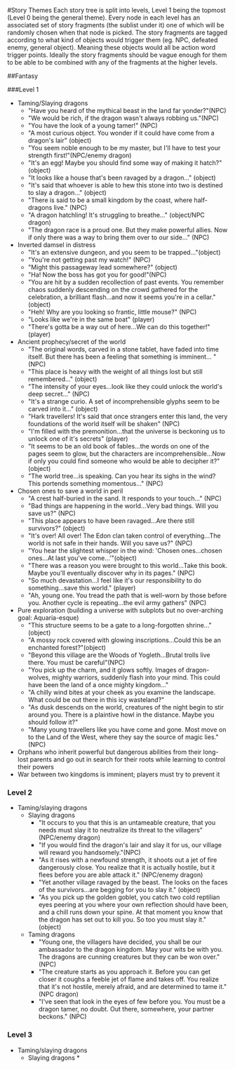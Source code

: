 #Story Themes
Each story tree is split into levels, Level 1 being the topmost (Level 0 being the general theme). Every node in each level has an associated set of story fragments (the sublist under it) one of which will be randomly chosen when that node is picked. The story fragments are tagged according to what kind of objects would trigger them (eg. NPC, defeated enemy, general object). Meaning these objects would all be action word trigger points. Ideally the story fragments should be vague enough for them to be able to be combined with any of the fragments at the higher levels.

##Fantasy

###Level 1
* Taming/Slaying dragons
  - "Have you heard of the mythical beast in the land far yonder?"(NPC)
  - "We would be rich, if the dragon wasn't always robbing us."(NPC)
  - "You have the look of a young tamer!" (NPC)
  - "A most curious object. You wonder if it could have come from a dragon's lair" (object)
  - "You seem noble enough to be my master, but I'll have to test your strength first!"(NPC/enemy dragon)
  - "It's an egg! Maybe you should find some way of making it hatch?" (object)
  - "It looks like a house that's been ravaged by a dragon..." (object)
  - "It's said that whoever is able to hew this stone into two is destined to slay a dragon..." (object)
  - "There is said to be a small kingdom by the coast, where half-dragons live." (NPC)
  - "A dragon hatchling! It's struggling to breathe..." (object/NPC dragon)
  - "The dragon race is a proud one. But they make powerful allies. Now if only there was a way to bring them over to our side..." (NPC)
* Inverted damsel in distress
  - "It's an extensive dungeon, and you seem to be trapped..."(object)
  - "You're not getting past my watch!" (NPC)
  - "Might this passageway lead somewhere?" (object)
  - "Ha! Now the boss has got you for good!"(NPC)
  - "You are hit by a sudden recollection of past events. You remember chaos suddenly descending on the crowd gathered for the celebration, a brilliant flash...and now it seems you're in a cellar." (object)
  - "Heh! Why are you looking so frantic, little mouse?" (NPC)
  - "Looks like we're in the same boat" (player)
  - "There's gotta be a way out of here...We can do this together!" (player)
* Ancient prophecy/secret of the world
  - "The original words, carved in a stone tablet, have faded into time itself. But there has been a feeling that something is imminent... " (NPC)
  - "This place is heavy with the weight of all things lost but still remembered..." (object)
  - "The intensity of your eyes...look like they could unlock the world's deep secret..." (NPC)
  - "It's a strange curio. A set of incomprehensible glyphs seem to be carved into it..." (object)
  - "Hark travellers! It's said that once strangers enter this land, the very foundations of the world itself will be shaken" (NPC)
  - "I'm filled with the premonition...that the universe is beckoning us to unlock one of it's secrets" (player)
  - "It seems to be an old book of fables...the words on one of the pages seem to glow, but the characters are incomprehensible...Now if only you could find someone who would be able to decipher it?" (object)
  - "The world tree...is speaking. Can you hear its sighs in the wind? This portends something momentous..." (NPC)
* Chosen ones to save a world in peril
  - "A crest half-buried in the sand. It responds to your touch..." (NPC)
  - "Bad things are happening in the world...Very bad things. Will you save us?" (NPC)
  - "This place appears to have been ravaged...Are there still survivors?" (object)
  - "It's over! All over! The Edon clan taken control of everything...The world is not safe in their hands. Will you save us?" (NPC)
  - "You hear the slightest whisper in the wind: 'Chosen ones...chosen ones...At last you've come...'"(object)
  - "There was a reason you were brought to this world...Take this book. Maybe you'll eventually discover why in its pages." (NPC)
  - "So much devastation...I feel like it's our responsibility to do something...save this world." (player)
  - "Ah, young one. You tread the path that is well-worn by those before you. Another cycle is repeating...the evil army gathers" (NPC)
* Pure exploration (building a universe with subplots but no over-arching goal: Aquaria-esque)
  - "This structure seems to be a gate to a long-forgotten shrine..." (object)
  - "A mossy rock covered with glowing inscriptions...Could this be an enchanted forest?"(object)
  - "Beyond this village are the Woods of Yogleth...Brutal trolls live there. You must be careful"(NPC)
  - "You pick up the charm, and it glows softly. Images of dragon-wolves, mighty warriors, suddenly flash into your mind. This could have been the land of a once mighty kingdom..."
  - "A chilly wind bites at your cheek as you examine the landscape. What could be out there in this icy wasteland?"
  - "As dusk descends on the world, creatures of the night begin to stir around you. There is a plaintive howl in the distance. Maybe you should follow it?"
  - "Many young travellers like you have come and gone. Most move on to the Land of the West, where they say the source of magic lies." (NPC)
* Orphans who inherit powerful but dangerous abilities from their long-lost parents and go out in search for their roots while learning to control their powers
* War between two kingdoms is imminent; players must try to prevent it

### Level 2
* Taming/slaying dragons
  - Slaying dragons
    * "It occurs to you that this is an untameable creature, that you needs must slay it to neutralize its threat to the villagers" (NPC/enemy dragon)
    * "If you would find the dragon's lair and slay it for us, our village will reward you handsomely."(NPC)
    * "As it rises with a newfound strength, it shoots out a jet of fire dangerously close. You realize that it is actually hostile, but it flees before you are able attack it." (NPC/enemy dragon)
    * "Yet another village ravaged by the beast. The looks on the faces of the survivors...are begging for you to slay it." (object)
    * "As you pick up the golden goblet, you catch two cold reptilian eyes peering at you where your own reflection should have been, and a chill runs down your spine. At that moment you know that the dragon has set out to kill you. So too you must slay it." (object)
  - Taming dragons
    * "Young one, the villagers have decided, you shall be our ambassador to the dragon kingdom. May your wits be with you. The dragons are cunning creatures but they can be won over." (NPC)
    * "The creature starts as you approach it. Before you can get closer it coughs a feeble jet of flame and takes off. You realize that it's not hostile, merely afraid, and are determined to tame it." (NPC dragon)
    * "I've seen that look in the eyes of few before you. You must be a dragon tamer, no doubt. Out there, somewhere, your partner beckons." (NPC)

### Level 3
* Taming/slaying dragons
  - Slaying dragons
    * 
